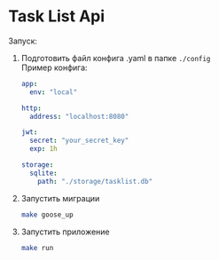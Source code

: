 # Task List Api

Запуск:   
1. Подготовить файл конфига .yaml в папке `./config`   
    Пример конфига:
    ```yaml
    app:
      env: "local"
    
    http:
      address: "localhost:8080"
    
    jwt:
      secret: "your_secret_key"
      exp: 1h
    
    storage:
      sqlite:
        path: "./storage/tasklist.db"
    ```

2. Запустить миграции

    ```bash
    make goose_up
    ```

3. Запустить приложение
    ```bash
    make run
    ```